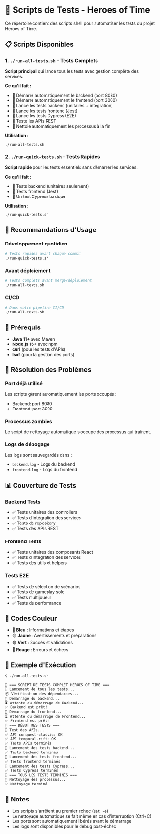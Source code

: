 # 🧪 Scripts de Tests - Heroes of Time

Ce répertoire contient des scripts shell pour automatiser les tests du projet Heroes of Time.

## 📋 Scripts Disponibles

### 1. `./run-all-tests.sh` - Tests Complets
**Script principal** qui lance tous les tests avec gestion complète des services.

**Ce qu'il fait :**
- 🚀 Démarre automatiquement le backend (port 8080)
- 🚀 Démarre automatiquement le frontend (port 3000)
- 🧪 Lance les tests backend (unitaires + intégration)
- 🧪 Lance les tests frontend (Jest)
- 🧪 Lance les tests Cypress (E2E)
- 🔌 Teste les APIs REST
- 🧹 Nettoie automatiquement les processus à la fin

**Utilisation :**
```bash
./run-all-tests.sh
```

### 2. `./run-quick-tests.sh` - Tests Rapides
**Script rapide** pour les tests essentiels sans démarrer les services.

**Ce qu'il fait :**
- 🧪 Tests backend (unitaires seulement)
- 🧪 Tests frontend (Jest)
- 🧪 Un test Cypress basique

**Utilisation :**
```bash
./run-quick-tests.sh
```

## 🎯 Recommandations d'Usage

### Développement quotidien
```bash
# Tests rapides avant chaque commit
./run-quick-tests.sh
```

### Avant déploiement
```bash
# Tests complets avant merge/déploiement
./run-all-tests.sh
```

### CI/CD
```bash
# Dans votre pipeline CI/CD
./run-all-tests.sh
```

## 🔧 Prérequis

- **Java 11+** avec Maven
- **Node.js 16+** avec npm
- **curl** (pour les tests d'APIs)
- **lsof** (pour la gestion des ports)

## 🚨 Résolution des Problèmes

### Port déjà utilisé
Les scripts gèrent automatiquement les ports occupés :
- Backend: port 8080
- Frontend: port 3000

### Processus zombies
Le script de nettoyage automatique s'occupe des processus qui traînent.

### Logs de débogage
Les logs sont sauvegardés dans :
- `backend.log` - Logs du backend
- `frontend.log` - Logs du frontend

## 📊 Couverture de Tests

### Backend Tests
- ✅ Tests unitaires des controllers
- ✅ Tests d'intégration des services
- ✅ Tests de repository
- ✅ Tests des APIs REST

### Frontend Tests
- ✅ Tests unitaires des composants React
- ✅ Tests d'intégration des services
- ✅ Tests des utils et helpers

### Tests E2E
- ✅ Tests de sélection de scénarios
- ✅ Tests de gameplay solo
- ✅ Tests multijoueur
- ✅ Tests de performance

## 🎨 Codes Couleur

- 🔵 **Bleu** : Informations et étapes
- 🟡 **Jaune** : Avertissements et préparations
- 🟢 **Vert** : Succès et validations
- 🔴 **Rouge** : Erreurs et échecs

## 🚀 Exemple d'Exécution

```bash
$ ./run-all-tests.sh

🎯 === SCRIPT DE TESTS COMPLET HEROES OF TIME ===
🎯 Lancement de tous les tests...
📦 Vérification des dépendances...
🚀 Démarrage du backend...
⏳ Attente du démarrage de Backend...
✅ Backend est prêt!
🚀 Démarrage du frontend...
⏳ Attente du démarrage de Frontend...
✅ Frontend est prêt!
🎯 === DÉBUT DES TESTS ===
🧪 Test des APIs...
✅ API conquest-classic: OK
✅ API temporal-rift: OK
✅ Tests APIs terminés
🧪 Lancement des tests backend...
✅ Tests backend terminés
🧪 Lancement des tests frontend...
✅ Tests frontend terminés
🧪 Lancement des tests Cypress...
✅ Tests Cypress terminés
🎉 === TOUS LES TESTS TERMINÉS ===
🧹 Nettoyage des processus...
✅ Nettoyage terminé
```

## 📝 Notes

- Les scripts s'arrêtent au premier échec (`set -e`)
- Le nettoyage automatique se fait même en cas d'interruption (Ctrl+C)
- Les ports sont automatiquement libérés avant le démarrage
- Les logs sont disponibles pour le debug post-échec 